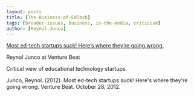 ```yaml
---
layout: posts
title: [The-Business-of-EdTech]
tags: [broader-issues, business, in-the-media, criticism]
author: [Reynol-Junco]
---
```

[Most ed-tech startups suck! Here’s where they’re going wrong.](https://venturebeat.com/2012/10/28/most-ed-tech-startups-suck-heres-where-theyre-going-wrong/)

Reynol Junco at Venture Beat

Critical view of educational technology startups.

Junco, Reynol. (2012).  Most ed-tech startups suck! Here's where they're going wrong. Venture Beat.  October 28, 2012.

